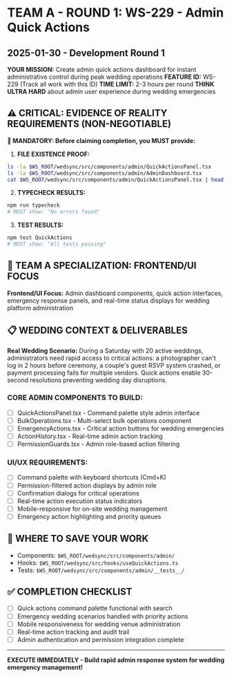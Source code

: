 # TEAM A - ROUND 1: WS-229 - Admin Quick Actions
## 2025-01-30 - Development Round 1

**YOUR MISSION:** Create admin quick actions dashboard for instant administrative control during peak wedding operations
**FEATURE ID:** WS-229 (Track all work with this ID)
**TIME LIMIT:** 2-3 hours per round
**THINK ULTRA HARD** about admin user experience during wedding emergencies

## ⚠️ CRITICAL: EVIDENCE OF REALITY REQUIREMENTS (NON-NEGOTIABLE)

**🚨 MANDATORY: Before claiming completion, you MUST provide:**

1. **FILE EXISTENCE PROOF:**
```bash
ls -la $WS_ROOT/wedsync/src/components/admin/QuickActionsPanel.tsx
ls -la $WS_ROOT/wedsync/src/components/admin/AdminDashboard.tsx
cat $WS_ROOT/wedsync/src/components/admin/QuickActionsPanel.tsx | head -20
```

2. **TYPECHECK RESULTS:**
```bash
npm run typecheck
# MUST show: "No errors found"
```

3. **TEST RESULTS:**
```bash
npm test QuickActions
# MUST show: "All tests passing"
```

## 🎯 TEAM A SPECIALIZATION: FRONTEND/UI FOCUS

**Frontend/UI Focus:** Admin dashboard components, quick action interfaces, emergency response panels, and real-time status displays for wedding platform administration

## 📋 WEDDING CONTEXT & DELIVERABLES

**Real Wedding Scenario:** During a Saturday with 20 active weddings, administrators need rapid access to critical actions: a photographer can't log in 2 hours before ceremony, a couple's guest RSVP system crashed, or payment processing fails for multiple vendors. Quick actions enable 30-second resolutions preventing wedding day disruptions.

### CORE ADMIN COMPONENTS TO BUILD:
- [ ] QuickActionsPanel.tsx - Command palette style admin interface
- [ ] BulkOperations.tsx - Multi-select bulk operations component  
- [ ] EmergencyActions.tsx - Critical action buttons for wedding emergencies
- [ ] ActionHistory.tsx - Real-time admin action tracking
- [ ] PermissionGuards.tsx - Admin role-based action filtering

### UI/UX REQUIREMENTS:
- [ ] Command palette with keyboard shortcuts (Cmd+K)
- [ ] Permission-filtered action displays by admin role
- [ ] Confirmation dialogs for critical operations
- [ ] Real-time action execution status indicators
- [ ] Mobile-responsive for on-site wedding management
- [ ] Emergency action highlighting and priority queues

## 📂 WHERE TO SAVE YOUR WORK
- Components: `$WS_ROOT/wedsync/src/components/admin/`
- Hooks: `$WS_ROOT/wedsync/src/hooks/useQuickActions.ts`
- Tests: `$WS_ROOT/wedsync/src/components/admin/__tests__/`

## ✅ COMPLETION CHECKLIST
- [ ] Quick actions command palette functional with search
- [ ] Emergency wedding scenarios handled with priority actions
- [ ] Mobile responsiveness for wedding venue administration
- [ ] Real-time action tracking and audit trail
- [ ] Admin authentication and permission integration complete

---

**EXECUTE IMMEDIATELY - Build rapid admin response system for wedding emergency management!**